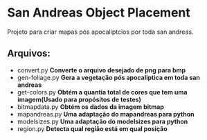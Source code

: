 # San Andreas Object Placement
Projeto para criar mapas pós apocaliptcios por toda san andreas.

## Arquivos:
* convert.py **Converte o arquivo desejado de png para bmp**
* gen-foliage.py **Gera a vegetação pós apocaliptica em toda san andreas**
* get-colors.py **Obtém a quantia total de cores que tem uma imagem(Usado para propósitos de testes)**
* bitmapdata.py **Obtém os dados da imagem bitmap**
* mapandreas.py **Uma adaptação do mapandreas para python**
* modelsizes.py **Uma adaptação do modelsizes para python**
* region.py **Detecta qual região está em qual posição**